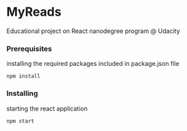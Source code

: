# MyReads

Educational project on React nanodegree program @ Udacity

### Prerequisites
installing the required packages included in package.json file
```
npm install
```
### Installing

starting the react application

```
npm start
```
